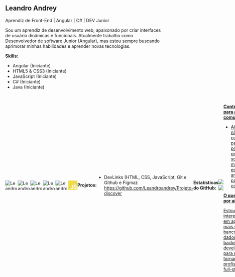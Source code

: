 ## Leandro Andrey

Aprendiz de Front-End | Angular | C# | DEV Junior

Sou um aprendiz de desenvolvimento web, apaixonado por criar interfaces de usuário dinâmicas e funcionais. Atualmente trabalho como Desenvolvedor de software Junior (Angular), mas estou sempre buscando aprimorar minhas habilidades e aprender novas tecnologias. 

**Skills:**

* Angular (Iniciante)
* HTML5 & CSS3 (Iniciante)
* JavaScript (Iniciante)
* C# (Iniciante)
* Java (Iniciante)
<div style="display: flex; justify-content: space-between; align-items: center;">
<img align="center" alt="Leandro-Angular" height="30" width="40" src="https://cdn.jsdelivr.net/gh/devicons/devicon@latest/icons/angularjs/angularjs-original.svg" />
<img align="center" alt="Leandro-C#" height="30" width="40" src="https://cdn.jsdelivr.net/gh/devicons/devicon@latest/icons/csharp/csharp-original.svg" />
<img align="center" alt="Leandro-Java" height="30" width="40" src="https://cdn.jsdelivr.net/gh/devicons/devicon@latest/icons/java/java-original.svg" />
<img align="center" alt="Leandro-HTML" height="30" width="40" src="https://cdn.jsdelivr.net/gh/devicons/devicon@latest/icons/html5/html5-original.svg" />
<img align="center" alt="Leandro-CSS" height="30" width="40" src="https://cdn.jsdelivr.net/gh/devicons/devicon@latest/icons/css3/css3-original.svg" />
<img align="center" alt="Leandro-Js" height="30" width="40" src="https://raw.githubusercontent.com/devicons/devicon/master/icons/javascript/javascript-plain.svg"><br><br>

**Projetos:**

* DevLinks (HTML, CSS, JavaScript, Git e Github e Figma): https://github.com/Leandroandrey/Projeto-discover

**Estatísticas do GitHub:**

<div align=>
  <a href="https://github.com/leandroandrey">
  <img height="180em" src="https://github-readme-stats.vercel.app/api?username=LeandroAndrey&show_icons=true&theme=tokyonight&include_all_commits=true&count_private=true"/>
  <img height="180em" src="https://github-readme-stats.vercel.app/api/top-langs/?username=LeandroAndrey&layout=compact&langs_count=7&theme=tokyonight"/>
</div><br>

**Contribuindo para a comunidade:**

* Ainda não contribuí para projetos open source, mas estou ansioso para começar!

**O que vem por aí?**

Estou muito interessado em aprender mais sobre banco de dados e backend development para me tornar um profissional full-stack.

<a href="https://www.linkedin.com/in/leandroandrey/"><img src="https://img.shields.io/badge/-LinkedIn-%230077B5?style=for-the-badge&logo=linkedin&logoColor=white" target="_blank"></a>
<a href="https://www.instagram.com/leandro.andrey81"><img src="https://img.shields.io/badge/-Instagram-%23E4405F?style=for-the-badge&logo=instagram&logoColor=white" target="_blank"></a>
